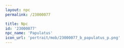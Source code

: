 ```yaml
---
layout: npc
permalink: /23000077

title: Npc
id: '23000077'
npc_name: 'Papulatus'
icon_url: 'portrait/mob/23000077_b_papulatus_p.png'
---
```

